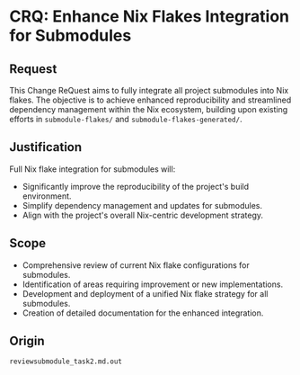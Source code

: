 # CRQ: Enhance Nix Flakes Integration for Submodules

## Request
This Change ReQuest aims to fully integrate all project submodules into Nix flakes. The objective is to achieve enhanced reproducibility and streamlined dependency management within the Nix ecosystem, building upon existing efforts in `submodule-flakes/` and `submodule-flakes-generated/`.

## Justification
Full Nix flake integration for submodules will:
- Significantly improve the reproducibility of the project's build environment.
- Simplify dependency management and updates for submodules.
- Align with the project's overall Nix-centric development strategy.

## Scope
- Comprehensive review of current Nix flake configurations for submodules.
- Identification of areas requiring improvement or new implementations.
- Development and deployment of a unified Nix flake strategy for all submodules.
- Creation of detailed documentation for the enhanced integration.

## Origin
`reviewsubmodule_task2.md.out`
